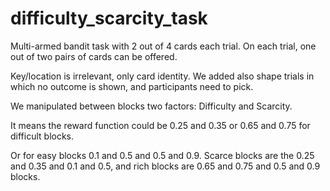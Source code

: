 # difficulty_scarcity_task
Multi-armed bandit task with 2 out of 4 cards each trial. On each trial, one out of two pairs of cards can be offered. 

Key/location is irrelevant, only card identity. We added also shape trials in which no outcome is shown, and participants need to pick.

We manipulated between blocks two factors: Difficulty and Scarcity.

It means the reward function could be 0.25 and 0.35 or 0.65 and 0.75 for difficult blocks.

Or for easy blocks 0.1 and 0.5 and 0.5 and 0.9. Scarce blocks are the 0.25 and 0.35 and 0.1 and 0.5, and rich blocks are 0.65 and 0.75 and 0.5 and 0.9 blocks.
